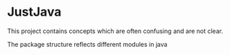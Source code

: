 # JustJava

This project contains concepts which are often confusing and are not clear.

The package structure reflects different modules in java
